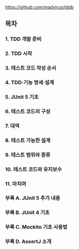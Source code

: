 https://github.com/madvirus/tddb



## 목차



### 1. TDD 개발 준비

### 2. TDD 시작

### 3. 테스트 코드 작성 순서

### 4. TDD&middot;기능 명세&middot;설계

### 5. JUnit 5 기초

### 6. 테스트 코드의 구성

### 7. 대역

### 8. 테스트 가능한 설계

### 9. 테스트 범위와 종류

### 10. 테스트 코드와 유지보수

### 11. 마치며



### 부록 A. JUnit 5 추가 내용

### 부록 B. JUnit 4 기초

### 부록 C. Mockito 기초 사용법

### 부록 D. AssertJ 소개



